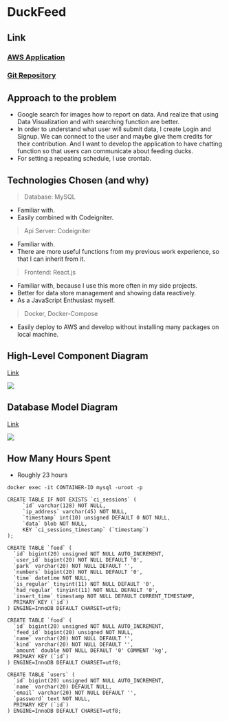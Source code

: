 # DuckFeed

## Link

### [AWS Application](www)

### [Git Repository](https://github.com/c1495616js/DuckFeed)


## Approach to the problem

- Google search for images how to report on data. And realize that using Data Visualization and with searching function are better.
- In order to understand what user will submit data, I create Login and Signup. We can connect to the user and maybe give them credits for their contribution. And I want to develop the application to have chatting function so that users can communicate about feeding ducks.
- For setting a repeating schedule, I use crontab.


## Technologies Chosen (and why)

> Database: MySQL
- Familiar with.
- Easily combined with Codeigniter.


> Api Server: Codeigniter

- Familiar with.
- There are more useful functions from my previous work experience, so that I can inherit from it.

> Frontend: React.js

- Familiar with, because I use this more often in my side projects.
- Better for data store management and showing data reactively.
- As a JavaScript Enthusiast myself.

> Docker, Docker-Compose
- Easily deploy to AWS and develop without installing many packages on local machine.

## High-Level Component Diagram

[Link](https://www.draw.io/#G1fyPlR5_pVBQkLjgzuf9vyfdt1Lgshr7m)

![](https://i.imgur.com/2Jc3Lui.png)


## Database Model Diagram

[Link](https://www.draw.io/#G1HGbTUZxRoovAeFATl4EQNUopSLnp7Wkd)

![](https://i.imgur.com/wsCmnue.png)



## How Many Hours Spent

- Roughly 23 hours



```
docker exec -it CONTAINER-ID mysql -uroot -p

CREATE TABLE IF NOT EXISTS `ci_sessions` (
     `id` varchar(128) NOT NULL,
     `ip_address` varchar(45) NOT NULL,
     `timestamp` int(10) unsigned DEFAULT 0 NOT NULL,
     `data` blob NOT NULL,
     KEY `ci_sessions_timestamp` (`timestamp`)
);

CREATE TABLE `feed` (
  `id` bigint(20) unsigned NOT NULL AUTO_INCREMENT,
  `user_id` bigint(20) NOT NULL DEFAULT '0',
  `park` varchar(20) NOT NULL DEFAULT '',
  `numbers` bigint(20) NOT NULL DEFAULT '0',
  `time` datetime NOT NULL,
  `is_regular` tinyint(11) NOT NULL DEFAULT '0',
  `had_regular` tinyint(11) NOT NULL DEFAULT '0',
  `insert_time` timestamp NOT NULL DEFAULT CURRENT_TIMESTAMP,
  PRIMARY KEY (`id`)
) ENGINE=InnoDB DEFAULT CHARSET=utf8;

CREATE TABLE `food` (
  `id` bigint(20) unsigned NOT NULL AUTO_INCREMENT,
  `feed_id` bigint(20) unsigned NOT NULL,
  `name` varchar(20) NOT NULL DEFAULT '',
  `kind` varchar(20) NOT NULL DEFAULT '',
  `amount` double NOT NULL DEFAULT '0' COMMENT 'kg',
  PRIMARY KEY (`id`)
) ENGINE=InnoDB DEFAULT CHARSET=utf8;

CREATE TABLE `users` (
  `id` bigint(20) unsigned NOT NULL AUTO_INCREMENT,
  `name` varchar(20) DEFAULT NULL,
  `email` varchar(20) NOT NULL DEFAULT '',
  `password` text NOT NULL,
  PRIMARY KEY (`id`)
) ENGINE=InnoDB DEFAULT CHARSET=utf8;
```